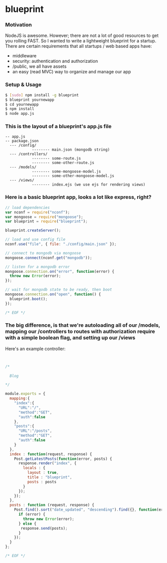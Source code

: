 
blueprint
=========

### Motivation

  NodeJS is awesome. However; there are not a lot of good resources to get you rolling FAST.
  So I wanted to write a lightweight blueprint for a startup. There are certain requirements 
  that all startups / web based apps have:

  * middleware
  * security: authentication and authorization
  * /public, we all have assets
  * an easy (read MVC) way to organize and manage our app

### Setup & Usage

```bash
$ [sudo] npm install -g blueprint
$ blueprint yournewapp
$ cd yournewapp
$ npm install
$ node app.js
```

### This is the layout of a blueprint's app.js file

```
-- app.js
-- package.json
  --- /config/
            -------- main.json (mongodb string)
  --- /controllers/
            -------- some-route.js
            -------- some-other-route.js
  --- /models/
            -------- some-mongoose-model.js
            -------- some-other-mongoose-model.js
  --- /views/
            -------- index.ejs (we use ejs for rendering views)
```

### Here is a basic blueprint app, looks a lot like express, right?

```javascript
// load dependencies
var nconf = require("nconf");
var mongoose = require("mongoose");
var blueprint = require("blueprint");

blueprint.createServer();

// load and use config file
nconf.use("file", { file: "./config/main.json" });

// connect to mongodb via mongoose
mongoose.connect(nconf.get("mongodb"));

// listen for a mongodb error
mongoose.connection.on("error", function(error) {
  throw new Error(error);
});

// wait for mongodb state to be ready, then boot
mongoose.connection.on("open", function() {
  blueprint.boot();
});

/* EOF */
```

### The big difference, is that we're autoloading all of our /models, mapping our /controllers to routes with authorization require with a simple boolean flag, and setting up our /views

  Here's an example controller:

```javascript


/*
  
  Blog

*/

module.exports = {
  mapping:{
    "index":{
      "URL":"/",
      "method":"GET",
      "auth":false  
    },
    "posts":{
      "URL":"/posts",
      "method":"GET",
      "auth":false
    }
  },
  index : function(request, response) {
    Post.getLatestPosts(function(error, posts) {
      response.render("index", {
        locals : {
          layout : true,
          title : "blueprint",
          posts : posts
        }
      });
    });
  },
  posts : function (request, response) {
    Post.find().sort("date_updated", "descending").find({}, function(error, posts) {
      if (error) {
        throw new Error(error);
      } else {
       response.send(posts); 
      }
    });
  }
};

/* EOF */
```